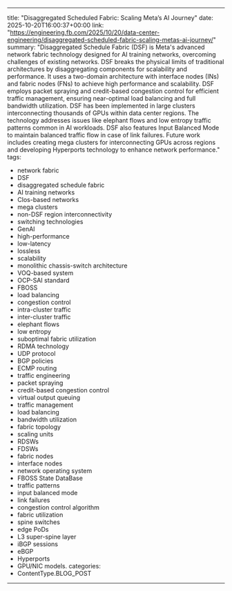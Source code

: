 
---
title: "Disaggregated Scheduled Fabric: Scaling Meta’s AI Journey"
date: 2025-10-20T16:00:37+00:00
link: "https://engineering.fb.com/2025/10/20/data-center-engineering/disaggregated-scheduled-fabric-scaling-metas-ai-journey/"
summary: "Disaggregated Schedule Fabric (DSF) is Meta's advanced network fabric technology designed for AI training networks, overcoming challenges of existing networks. DSF breaks the physical limits of traditional architectures by disaggregating components for scalability and performance. It uses a two-domain architecture with interface nodes (INs) and fabric nodes (FNs) to achieve high performance and scalability. DSF employs packet spraying and credit-based congestion control for efficient traffic management, ensuring near-optimal load balancing and full bandwidth utilization. DSF has been implemented in large clusters interconnecting thousands of GPUs within data center regions. The technology addresses issues like elephant flows and low entropy traffic patterns common in AI workloads. DSF also features Input Balanced Mode to maintain balanced traffic flow in case of link failures. Future work includes creating mega clusters for interconnecting GPUs across regions and developing Hyperports technology to enhance network performance."
tags:
  - network fabric
  - DSF
  - disaggregated schedule fabric
  - AI training networks
  - Clos-based networks
  - mega clusters
  - non-DSF region interconnectivity
  - switching technologies
  - GenAI
  - high-performance
  - low-latency
  - lossless
  - scalability
  - monolithic chassis-switch architecture
  - VOQ-based system
  - OCP-SAI standard
  - FBOSS
  - load balancing
  - congestion control
  - intra-cluster traffic
  - inter-cluster traffic
  - elephant flows
  - low entropy
  - suboptimal fabric utilization
  - RDMA technology
  - UDP protocol
  - BGP policies
  - ECMP routing
  - traffic engineering
  - packet spraying
  - credit-based congestion control
  - virtual output queuing
  - traffic management
  - load balancing
  - bandwidth utilization
  - fabric topology
  - scaling units
  - RDSWs
  - FDSWs
  - fabric nodes
  - interface nodes
  - network operating system
  - FBOSS State DataBase
  - traffic patterns
  - input balanced mode
  - link failures
  - congestion control algorithm
  - fabric utilization
  - spine switches
  - edge PoDs
  - L3 super-spine layer
  - iBGP sessions
  - eBGP
  - Hyperports
  - GPU/NIC models.
categories:
  - ContentType.BLOG_POST
---

